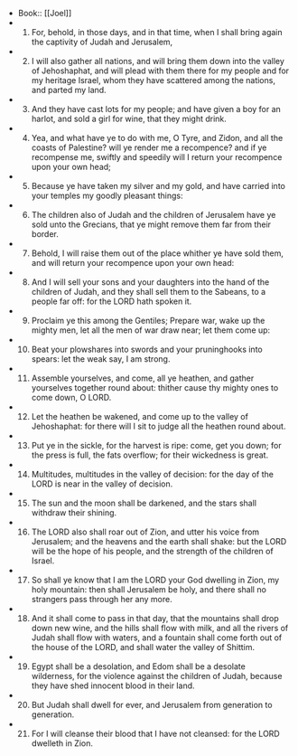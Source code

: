 - Book:: [[Joel]]
- 1. For, behold, in those days, and in that time, when I shall bring again the captivity of Judah and Jerusalem,
- 2. I will also gather all nations, and will bring them down into the valley of Jehoshaphat, and will plead with them there for my people and for my heritage Israel, whom they have scattered among the nations, and parted my land.
- 3. And they have cast lots for my people; and have given a boy for an harlot, and sold a girl for wine, that they might drink.
- 4. Yea, and what have ye to do with me, O Tyre, and Zidon, and all the coasts of Palestine? will ye render me a recompence? and if ye recompense me, swiftly and speedily will I return your recompence upon your own head;
- 5. Because ye have taken my silver and my gold, and have carried into your temples my goodly pleasant things:
- 6. The children also of Judah and the children of Jerusalem have ye sold unto the Grecians, that ye might remove them far from their border.
- 7. Behold, I will raise them out of the place whither ye have sold them, and will return your recompence upon your own head:
- 8. And I will sell your sons and your daughters into the hand of the children of Judah, and they shall sell them to the Sabeans, to a people far off: for the LORD hath spoken it.
- 9. Proclaim ye this among the Gentiles; Prepare war, wake up the mighty men, let all the men of war draw near; let them come up:
- 10. Beat your plowshares into swords and your pruninghooks into spears: let the weak say, I am strong.
- 11. Assemble yourselves, and come, all ye heathen, and gather yourselves together round about: thither cause thy mighty ones to come down, O LORD.
- 12. Let the heathen be wakened, and come up to the valley of Jehoshaphat: for there will I sit to judge all the heathen round about.
- 13. Put ye in the sickle, for the harvest is ripe: come, get you down; for the press is full, the fats overflow; for their wickedness is great.
- 14. Multitudes, multitudes in the valley of decision: for the day of the LORD is near in the valley of decision.
- 15. The sun and the moon shall be darkened, and the stars shall withdraw their shining.
- 16. The LORD also shall roar out of Zion, and utter his voice from Jerusalem; and the heavens and the earth shall shake: but the LORD will be the hope of his people, and the strength of the children of Israel.
- 17. So shall ye know that I am the LORD your God dwelling in Zion, my holy mountain: then shall Jerusalem be holy, and there shall no strangers pass through her any more.
- 18. And it shall come to pass in that day, that the mountains shall drop down new wine, and the hills shall flow with milk, and all the rivers of Judah shall flow with waters, and a fountain shall come forth out of the house of the LORD, and shall water the valley of Shittim.
- 19. Egypt shall be a desolation, and Edom shall be a desolate wilderness, for the violence against the children of Judah, because they have shed innocent blood in their land.
- 20. But Judah shall dwell for ever, and Jerusalem from generation to generation.
- 21. For I will cleanse their blood that I have not cleansed: for the LORD dwelleth in Zion.
